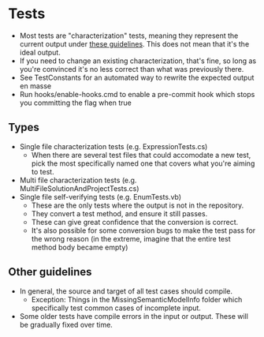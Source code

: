 ﻿# Tests

* Most tests are "characterization" tests, meaning they represent the current output under [these guidelines](https://github.com/icsharpcode/CodeConverter/blob/master/.github/CONTRIBUTING.md#deciding-what-the-output-should-be). This does not mean that it's the ideal output.
* If you need to change an existing characterization, that's fine, so long as you're convinced it's no less correct than what was previously there.
* See TestConstants for an automated way to rewrite the expected output en masse 
 * Run hooks/enable-hooks.cmd to enable a pre-commit hook which stops you committing the flag when true

## Types

* Single file characterization tests (e.g. ExpressionTests.cs)
  * When there are several test files that could accomodate a new test, pick the most specifically named one that covers what you're aiming to test.
* Multi file characterization tests (e.g. MultiFileSolutionAndProjectTests.cs)
* Single file self-verifying tests (e.g. EnumTests.vb)
  * These are the only tests where the output is not in the repository.
  * They convert a test method, and ensure it still passes.
  * These can give great confidence that the conversion is correct.
  * It's also possible for some conversion bugs to make the test pass for the wrong reason (in the extreme, imagine that the entire test method body became empty)

## Other guidelines

* In general, the source and target of all test cases should compile.
  * Exception: Things in the MissingSemanticModelInfo folder which specifically test common cases of incomplete input.
* Some older tests have compile errors in the input or output. These will be gradually fixed over time.

